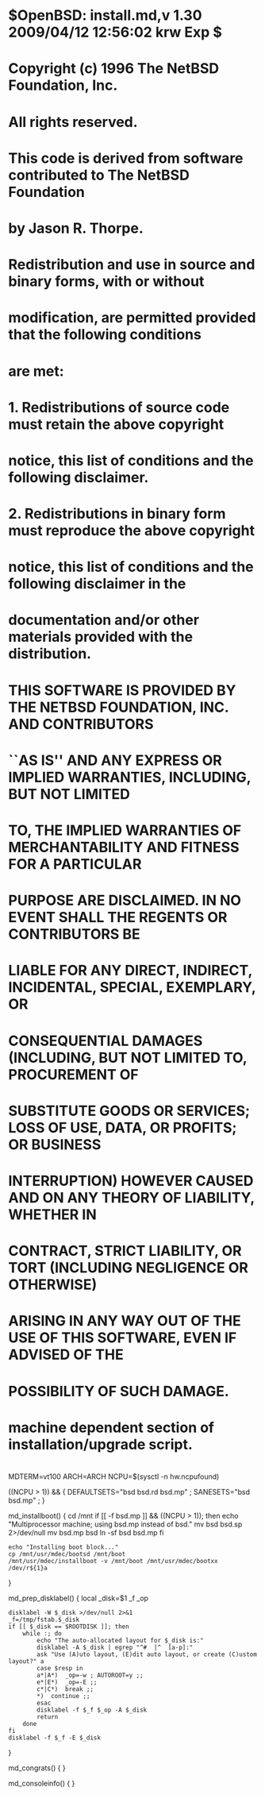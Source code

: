 #       $OpenBSD: install.md,v 1.30 2009/04/12 12:56:02 krw Exp $
# Copyright (c) 1996 The NetBSD Foundation, Inc.
# All rights reserved.
#
# This code is derived from software contributed to The NetBSD Foundation
# by Jason R. Thorpe.
#
# Redistribution and use in source and binary forms, with or without
# modification, are permitted provided that the following conditions
# are met:
# 1. Redistributions of source code must retain the above copyright
#    notice, this list of conditions and the following disclaimer.
# 2. Redistributions in binary form must reproduce the above copyright
#    notice, this list of conditions and the following disclaimer in the
#    documentation and/or other materials provided with the distribution.
#
# THIS SOFTWARE IS PROVIDED BY THE NETBSD FOUNDATION, INC. AND CONTRIBUTORS
# ``AS IS'' AND ANY EXPRESS OR IMPLIED WARRANTIES, INCLUDING, BUT NOT LIMITED
# TO, THE IMPLIED WARRANTIES OF MERCHANTABILITY AND FITNESS FOR A PARTICULAR
# PURPOSE ARE DISCLAIMED.  IN NO EVENT SHALL THE REGENTS OR CONTRIBUTORS BE
# LIABLE FOR ANY DIRECT, INDIRECT, INCIDENTAL, SPECIAL, EXEMPLARY, OR
# CONSEQUENTIAL DAMAGES (INCLUDING, BUT NOT LIMITED TO, PROCUREMENT OF
# SUBSTITUTE GOODS OR SERVICES; LOSS OF USE, DATA, OR PROFITS; OR BUSINESS
# INTERRUPTION) HOWEVER CAUSED AND ON ANY THEORY OF LIABILITY, WHETHER IN
# CONTRACT, STRICT LIABILITY, OR TORT (INCLUDING NEGLIGENCE OR OTHERWISE)
# ARISING IN ANY WAY OUT OF THE USE OF THIS SOFTWARE, EVEN IF ADVISED OF THE
# POSSIBILITY OF SUCH DAMAGE.
#
#
# machine dependent section of installation/upgrade script.
#
#

MDTERM=vt100
ARCH=ARCH
NCPU=$(sysctl -n hw.ncpufound)

((NCPU > 1)) && { DEFAULTSETS="bsd bsd.rd bsd.mp" ; SANESETS="bsd bsd.mp" ; }

md_installboot() {
	cd /mnt
	if [[ -f bsd.mp ]] && ((NCPU > 1)); then
		echo "Multiprocessor machine; using bsd.mp instead of bsd."
		mv bsd bsd.sp 2>/dev/null
		mv bsd.mp bsd
		ln -sf bsd bsd.mp
	fi

	echo "Installing boot block..."
	cp /mnt/usr/mdec/bootsd /mnt/boot
	/mnt/usr/mdec/installboot -v /mnt/boot /mnt/usr/mdec/bootxx /dev/r${1}a
}

md_prep_disklabel() {
	local _disk=$1 _f _op

	disklabel -W $_disk >/dev/null 2>&1
	_f=/tmp/fstab.$_disk
	if [[ $_disk == $ROOTDISK ]]; then
		while :; do
			echo "The auto-allocated layout for $_disk is:"
			disklabel -A $_disk | egrep "^#  |^  [a-p]:"
			ask "Use (A)uto layout, (E)dit auto layout, or create (C)ustom layout?" a
			case $resp in
			a*|A*)	_op=-w ; AUTOROOT=y ;;
			e*|E*)	_op=-E ;;
			c*|C*)	break ;;
			*)	continue ;;
			esac
			disklabel -f $_f $_op -A $_disk
			return
		done
	fi
	disklabel -f $_f -E $_disk
}

md_congrats() {
}

md_consoleinfo() {
}
